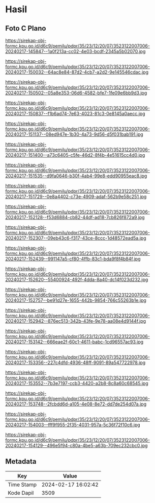 # Hasil

## Foto C Plano

https://sirekap-obj-formc.kpu.go.id/d6c9/pemilu/pdpr/35/23/12/20/07/3523122007006-20240217-145847--1a0f213a-cc02-4e03-bcdf-2345a5b02070.jpg

https://sirekap-obj-formc.kpu.go.id/d6c9/pemilu/pdpr/35/23/12/20/07/3523122007006-20240217-150032--64ac8e84-87d2-4cb7-a2d2-9e145546cdac.jpg

https://sirekap-obj-formc.kpu.go.id/d6c9/pemilu/pdpr/35/23/12/20/07/3523122007006-20240217-150502--05a8e353-06d6-4582-bfe7-1fe09e6bb9d3.jpg

https://sirekap-obj-formc.kpu.go.id/d6c9/pemilu/pdpr/35/23/12/20/07/3523122007006-20240217-150837--f1b6ad74-7e63-4023-81c3-0e8145a0aecc.jpg

https://sirekap-obj-formc.kpu.go.id/d6c9/pemilu/pdpr/35/23/12/20/07/3523122007006-20240217-151137--08ed947e-1b30-4a73-9d56-d5f031bab191.jpg

https://sirekap-obj-formc.kpu.go.id/d6c9/pemilu/pdpr/35/23/12/20/07/3523122007006-20240217-151400--a73c6405-c5fe-46d2-8f4b-4e51615cc4d0.jpg

https://sirekap-obj-formc.kpu.go.id/d6c9/pemilu/pdpr/35/23/12/20/07/3523122007006-20240217-151535--d9fa0646-b30f-4ab4-99e8-edd90955eac8.jpg

https://sirekap-obj-formc.kpu.go.id/d6c9/pemilu/pdpr/35/23/12/20/07/3523122007006-20240217-151729--0e8a4402-c73e-4909-adaf-562b9e58c251.jpg

https://sirekap-obj-formc.kpu.go.id/d6c9/pemilu/pdpr/35/23/12/20/07/3523122007006-20240217-152128--f53d6884-cb82-44df-ad18-7cb826f872a9.jpg

https://sirekap-obj-formc.kpu.go.id/d6c9/pemilu/pdpr/35/23/12/20/07/3523122007006-20240217-152307--09eb43c6-f317-43ce-8ccc-1d48572ead5a.jpg

https://sirekap-obj-formc.kpu.go.id/d6c9/pemilu/pdpr/35/23/12/20/07/3523122007006-20240217-152439--991147a5-cf80-4ffb-83c1-bda9f8f4b84f.jpg

https://sirekap-obj-formc.kpu.go.id/d6c9/pemilu/pdpr/35/23/12/20/07/3523122007006-20240217-152620--55400924-492f-4dda-8a40-dc14f023d232.jpg

https://sirekap-obj-formc.kpu.go.id/d6c9/pemilu/pdpr/35/23/12/20/07/3523122007006-20240217-152757--be91d27e-1655-442b-9854-766c55263b1e.jpg

https://sirekap-obj-formc.kpu.go.id/d6c9/pemilu/pdpr/35/23/12/20/07/3523122007006-20240217-152942--876ec513-342b-43fe-9e78-aa08e4d9144f.jpg

https://sirekap-obj-formc.kpu.go.id/d6c9/pemilu/pdpr/35/23/12/20/07/3523122007006-20240217-153142--666eae2f-60c1-4611-babc-1cd96557ac93.jpg

https://sirekap-obj-formc.kpu.go.id/d6c9/pemilu/pdpr/35/23/12/20/07/3523122007006-20240217-153356--227c4dfd-4936-48ff-9091-89a547722978.jpg

https://sirekap-obj-formc.kpu.go.id/d6c9/pemilu/pdpr/35/23/12/20/07/3523122007006-20240217-153552--7b3e7197-ccb3-4420-a2b8-8c8a60c68545.jpg

https://sirekap-obj-formc.kpu.go.id/d6c9/pemilu/pdpr/35/23/12/20/07/3523122007006-20240217-153748--2fcbdd6d-a105-4e08-8e72-dd7de254d07a.jpg

https://sirekap-obj-formc.kpu.go.id/d6c9/pemilu/pdpr/35/23/12/20/07/3523122007006-20240217-154003--fff9f955-2f35-4031-957a-5c36f72f10c6.jpg

https://sirekap-obj-formc.kpu.go.id/d6c9/pemilu/pdpr/35/23/12/20/07/3523122007006-20240217-154129--496e5f94-c80a-4be5-a63b-709ec232cbc0.jpg


## Metadata

| Key        | Value               |
| ---------- | ------------------- |
| Time Stamp | 2024-02-17 16:02:42 |
| Kode Dapil | 3509                |



